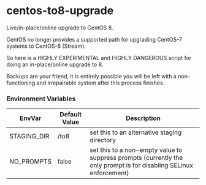 # centos-to8-upgrade

Live/in-place/online upgrade to CentOS 8.

CentOS no longer provides a supported path for upgrading CentOS-7 systems to
CentOS-8 (Stream).

So here is a HIGHLY EXPERIMENTAL and HIGHLY DANGEROUS script for doing an
in-place/online upgrade to 8.

Backups are your friend, it is entirely possible you will be left with a
non-functioning and irrepairable system after this process finishes.

### Environment Variables

| EnvVar | Default Value | Description |
| ------ | ------ | ------ |
| STAGING_DIR | /to8 | set this to an alternative staging directory |
| NO_PROMPTS | false | set this to a non-empty value to suppress prompts (currently the only prompt is for disabling SELinux enforcement) |
